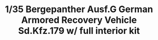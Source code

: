 ---
title: "1/35 Bergepanther Ausf.G German Armored Recovery Vehicle Sd.Kfz.179 w/ full interior kit"
price: "TBA" 
desc: "Maketa"
img_path: "/assets/img/TAKO2107.jpg"
brand: "N/A"
available: false
special_offer: false
new: false
soon: false
cat: "010000"
subcat: "010200"
subsubcat: "0N/A"
sifra: "TAKO2107"
---